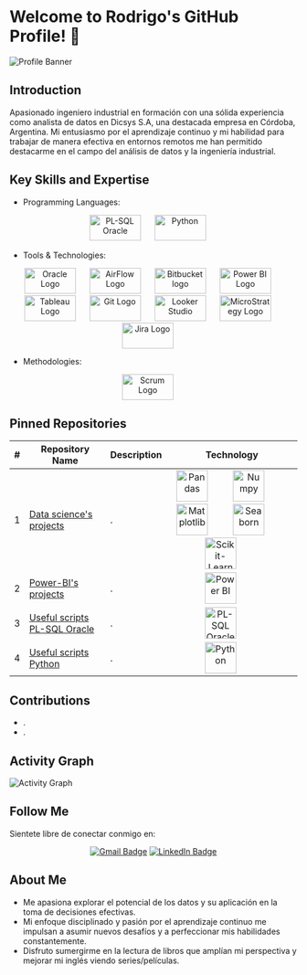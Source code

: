 # Welcome to Rodrigo's GitHub Profile! 👋

![Profile Banner](link_to_profile_banner_image)

## Introduction
Apasionado ingeniero industrial en formación con una sólida experiencia como analista de datos en Dicsys S.A, una destacada empresa en Córdoba, Argentina. Mi entusiasmo por el aprendizaje continuo y mi habilidad para trabajar de manera efectiva en entornos remotos me han permitido destacarme en el campo del análisis de datos y la ingeniería industrial.



## Key Skills and Expertise

- Programming Languages:

<div align="center">
  <img src="https://snti.in/images/plsql-card.png" alt="PL-SQL Oracle" style="width: 90px; height: 45px; margin-right: 20px;" />
  
  <img src="https://miro.medium.com/v2/resize:fit:1400/1*lSTuwS4exV_s__kcShxk8w.png" alt="Python" style="width: 90px; height: 45px; margin-right: 20px;" />

</div>


- Tools & Technologies:

<div align="center">
  <img src="https://logos-world.net/wp-content/uploads/2020/09/Oracle-Logo-1995-Present.png" alt="Oracle Logo" style="width: 90px; height: 45px; margin-right: 20px;" />
  
  <img src="https://airflow.apache.org/images/feature-image.png" alt="AirFlow Logo" style="width: 90px; height: 45px; margin-right: 20px;" />

  <img src="https://img-0.journaldunet.com/CpdkjiDgwxfhkVphP4Aae5WhnIQ=/540x/smart/b4f92d7c8461431d9e966a245a222145/ccmcms-jdn/11552839.jpg" alt="Bitbucket logo" style="width: 90px; height: 45px; margin-right: 20px;" />
  
  <img style="width: 90px; height: 45px; margin-right: 20px;" src="https://koesio.com/wp-content/uploads/2021/07/160-power-bi-logo.jpg" alt="Power BI Logo" />  
  
  <img style="width: 90px; height: 45px; margin-right: 20px;" src="https://logowik.com/content/uploads/images/tableau-software.jpg" alt="Tableau Logo" />  
  
  <img src="https://miro.medium.com/v2/resize:fit:1400/1*-Yj3HpcmEuO7brKrfrdhOA.png" alt="Git Logo" style="width: 90px; height: 45px; margin-right: 20px;" />

  <img src="https://styles.redditmedia.com/t5_36mqa/styles/communityIcon_392fktd7xfm61.png" alt="Looker Studio" style="width: 90px; height: 45px; margin-right: 20px;" />

  <img src="https://logowik.com/content/uploads/images/microstrategy2962.logowik.com.webp" alt="MicroStrategy Logo" style="width: 90px; height: 45px; margin-right: 20px;" />

  <img src="https://i.pinimg.com/1200x/31/29/0f/31290fab02bf2e2056abf43067256731.jpg" alt="Jira Logo" style="width: 90px; height: 45px; margin-right: 20px;" />
</div>


- Methodologies:

<div align="center">
  <img src="https://metodologiascrum.readthedocs.io/en/latest/_images/scrumlogo.png" alt="Scrum Logo" style="width: 90px; height: 45px; margin-right: 20px;" />
</div>


## Pinned Repositories

| #   | Repository Name                | Description                                     | Technology |
| --- | ------------------------------ | ----------------------------------------------- | ---------- |
| 1   | [Data science's projects](https://github.com/RodriNico2206/Data-science-s-projects/tree/master) | .               | <div align="center"> <img style="width: 55px; height: 55px; margin-right: 40px;"  src="https://cdn.openwebinars.net/media/fbads-pandas.jpg" alt="Pandas"> <img style="width: 55px; height: 55px; margin-right: 40px;" src="https://user-images.githubusercontent.com/5201843/67641199-7051e700-f926-11e9-9920-56cf953c073a.png" alt="Numpy"> <img style="width: 55px; height: 55px; margin-right: 40px;" src="https://helve-blog.com/images/icon/matplotlib.png" alt="Matplotlib"> <img style="width: 55px; height: 55px; margin-right: 40px;" src="https://i.pinimg.com/474x/cc/aa/c9/ccaac9b2ce19a131fa386c3b7cc0c923.jpg" alt="Seaborn"> <img style="width: 55px; height: 55px; margin-right: 40px;" src="https://globetechsoft.com/wp-content/uploads/2023/04/png-clipart-logo-scikit-learn-python-github-machine-learning-text-orange-300x201.png" alt="Scikit-Learn"> </div> |
| 2   | [Power-BI's projects](https://github.com/RodriNico2206/Power-BI) | .               | <div align="center"> <img style="width: 55px; height: 55px; margin-right: 40px;"  src="https://koesio.com/wp-content/uploads/2021/07/160-power-bi-logo.jpg" alt="Power BI"> </div> |
| 3   | [Useful scripts PL-SQL Oracle](https://github.com/RodriNico2206/Handy_scripts_sql) | .               | <div align="center"> <img style="width: 55px; height: 55px; margin-right: 40px;"  src="https://snti.in/images/plsql-card.png" alt="PL-SQL Oracle"> </div> |
| 4   | [Useful scripts Python](https://github.com/RodriNico2206/Handy_scripts_python) | .               | <div align="center"> <img style="width: 55px; height: 55px; margin-right: 40px;"  src="https://miro.medium.com/v2/resize:fit:1400/1*lSTuwS4exV_s__kcShxk8w.png" alt="Python"> </div> |


## Contributions
- .
- .

## Activity Graph
![Activity Graph](link_to_activity_graph_image)

## Follow Me
Sientete libre de conectar conmigo en:
<div id="badges" align="center">
  <a href="mailto:rodrigo.n.ayala18@gmail.com"><img src="https://img.shields.io/badge/Gmail-D14836?style=for-the-badge&logo=gmail&logoColor=white" alt="Gmail Badge"/></a>  
  <a href="https://www.linkedin.com/in/arodrigonicolas/"><img src="https://img.shields.io/badge/LinkedIn-blue?style=for-the-badge&logo=linkedin&logoColor=white" alt="LinkedIn Badge"/></a>
</div>


## About Me

- Me apasiona explorar el potencial de los datos y su aplicación en la toma de decisiones efectivas.
- Mi enfoque disciplinado y pasión por el aprendizaje continuo me impulsan a asumir nuevos desafíos y a perfeccionar mis habilidades constantemente.
- Disfruto sumergirme en la lectura de libros que amplían mi perspectiva y mejorar mi inglés viendo series/películas.

